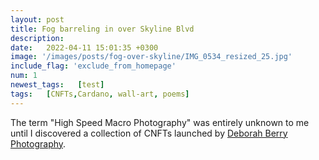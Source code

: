 ```yaml
---
layout: post
title: Fog barreling in over Skyline Blvd
description: 
date:   2022-04-11 15:01:35 +0300
image: '/images/posts/fog-over-skyline/IMG_0534_resized_25.jpg'
include_flag: 'exclude_from_homepage'
num: 1
newest_tags:   [test]
tags:   [CNFTs,Cardano, wall-art, poems]
---
```


The term "High Speed Macro Photography" was entirely unknown to me until I discovered a collection of CNFTs launched by [Deborah Berry Photography](https://www.deborahberryphotography.com/). 

